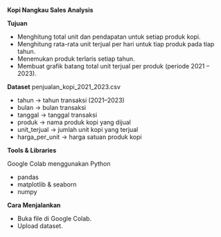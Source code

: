 **Kopi Nangkau Sales Analysis**

**Tujuan**
- Menghitung total unit dan pendapatan untuk setiap produk kopi.
- Menghitung rata-rata unit terjual per hari untuk tiap produk pada tiap tahun.
- Menemukan produk terlaris setiap tahun.
- Membuat grafik batang total unit terjual per produk (periode 2021 – 2023).

**Dataset**
penjualan_kopi_2021_2023.csv

- tahun → tahun transaksi (2021–2023)
- bulan → bulan transaksi
- tanggal → tanggal transaksi
- produk → nama produk kopi yang dijual
- unit_terjual → jumlah unit kopi yang terjual
- harga_per_unit → harga satuan produk kopi

**Tools & Libraries**

Google Colab menggunakan Python
- pandas
- matplotlib & seaborn
- numpy

**Cara Menjalankan**

- Buka file di Google Colab.
- Upload dataset.
